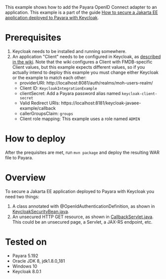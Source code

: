 This example shows how to add the Payara OpenID Connect adapter to an application. This example is a part of the guide [How to secure a Jakarta EE application deployed to Payara with Keycloak](https://github.com/bcgov/moh-iam/wiki/How-to-secure-a-Jakarta-EE-application-deployed-to-Payara-with-Keycloak).

# Prerequisites

1. Keycloak needs to be installed and running somewhere.
2. An application "Client" needs to be configured in Keycloak, as [described in the wiki](https://github.com/bcgov/moh-iam/wiki/How-to-secure-a-Jakarta-EE-application-deployed-to-Payara-with-Keycloak). Note that the wiki configures a Client with FMDB-specific Client values, but this example expects different values, so if you actually intend to deploy this example you must change either Keycloak or the example to match each other:
    * providerURI: http://localhost:8081/auth/realms/moh-users-realm/
    * Client ID: `KeycloakIntegrationExample`
    * clientSecret: Add a Payara password alias named `keycloak-client-secret`
    * Valid Redirect URIs: https://localhost:8181/keycloak-javaee-example/callback
    * callerGroupsClaim: `groups`
    * Client role mapping: This example uses a role named `ADMIN`

# How to deploy

After the prequisites are met, run `mvn package` and deploy the resulting WAR file to Payara.

# Overview

To secure a Jakarta EE application deployed to Payara with Keycloak you need two things:

1. A class annotated with @OpenIdAuthenticationDefinition, as shown in [KeycloakSecurityBean.java](https://github.com/bcgov/moh-iam/blob/master/keycloak-javaee-example/src/main/java/ca/bc/gov/health/security/KeycloakSecurityBean.java).
2. An unsecured HTTP GET resource, as shown in [CallbackServlet.java](https://github.com/bcgov/moh-iam/blob/master/keycloak-javaee-example/src/main/java/ca/bc/gov/health/security/CallbackServlet.java). This could be an unsecured page, a Servlet, a JAX-RS endpoint, etc.

# Tested on

* Payara 5.192
* Oracle JDK 8, jdk1.8.0_181
* Windows 10
* Keycloak 8.0.1
